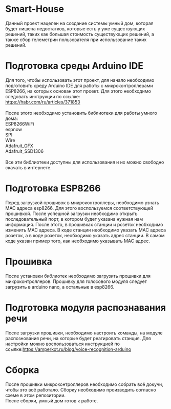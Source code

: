 # Smart-House
Данный проект нацелен на создание системы умный дом, которая будет лишена недостатков, которые есть у уже существующих решений, таких как большая стоимость существующих решений, а также сбор телеметрии пользователя при использование таких решений.

# Подготовка среды Arduino IDE
Для того, чтобы использовать этот проект, для начало необходимо подготовить среду Arduino IDE для работы с микроконтроллерами ESP8266, на которых основан этот проект. Для этого необходимо следовать инструкции по ссылке:<br>
https://habr.com/ru/articles/371853<br>
<br>
После этого необходимо установить библиотеки для работы умного дома:<br>
ESP8266WiFi<br>
espnow<br>
SPI<br>
Wire<br>
Adafruit_GFX<br>
Adafruit_SSD1306<br>
<br>
Все эти библиотеки доступны для использования и их можно свободно скачать в интернете.<br>

# Подготовка ESP8266
Перед загрузкой прошивок в микроконтроллеры, необходимо узнать MAC адреса esp8266. Для этого воспользуемся соответствующей прошивкой. После успешной загрузки необходимо открыть последовательный порт, в котором будет указана нужная нам информация. После этого, в прошивках станции и розеток необходимо изменить MAC адреса. В коде станции необходимо указать MAC адреса розеток, а в коде розеток, необходимо указать адрес станции. В самом коде указан пример того, как необходимо указывать MAC адрес.

# Прошивка
После установки библиотек необходимо загрузить прошивки для микроконтроллеров. Прошивку для голосового модуля следует загрузить в arduino nano, а остальные в esp8266.

# Подготовка модуля распознавания речи
После загрузки прошивки, необходимо настроить команды, на модуле распознования речи, на которые будет реагировать станция. Для настройки можно воспользоваться инструкцией по ссылке:https://amperkot.ru/blog/voice-recognition-arduino

# Сборка
После прошивки микроконтроллеров необходимо собрать всё докучи, чтобы это всё работало. Сборку необходимо производить согласно схеме в этом репозитории.<br>
После сборки, умный дом готов к работе.
